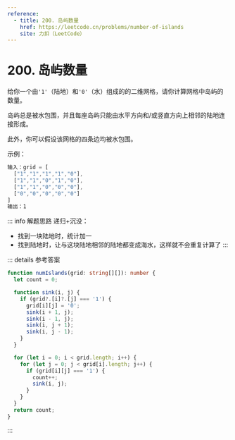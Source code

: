 ```yaml
---
reference:
  - title: 200. 岛屿数量
    href: https://leetcode.cn/problems/number-of-islands
    site: 力扣（LeetCode）
---
```


# 200. 岛屿数量

给你一个由`'1'`（陆地）和`'0'`（水）组成的的二维网格，请你计算网格中岛屿的数量。

岛屿总是被水包围，并且每座岛屿只能由水平方向和/或竖直方向上相邻的陆地连接形成。

此外，你可以假设该网格的四条边均被水包围。

示例：

```js
输入：grid = [
  ["1","1","1","1","0"],
  ["1","1","0","1","0"],
  ["1","1","0","0","0"],
  ["0","0","0","0","0"]
]
输出：1
```

::: info 解题思路
递归+沉没：

- 找到一块陆地时，统计加一
- 找到陆地时，让与这块陆地相邻的陆地都变成海水，这样就不会重复计算了
:::

::: details 参考答案
```ts
function numIslands(grid: string[][]): number {
  let count = 0;

  function sink(i, j) {
    if (grid?.[i]?.[j] === '1') {
      grid[i][j] = '0';
      sink(i + 1, j);
      sink(i - 1, j);
      sink(i, j + 1);
      sink(i, j - 1);
    }
  }

  for (let i = 0; i < grid.length; i++) {
    for (let j = 0; j < grid[i].length; j++) {
      if (grid[i][j] === '1') {
        count++;
        sink(i, j);
      }
    }
  }
  return count;
}
```
:::
